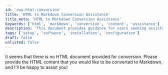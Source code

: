 ```yaml
---
id: 'cwa-html-conversion'
title: 'HTML to Markdown Conversion Assistance'
title_meta: 'HTML to Markdown Conversion Assistance'
keywords: ['html', 'markdown', 'conversion', 'content', 'assistance']
description: 'This document provides guidance for users seeking assistance with converting HTML content to Markdown format. It outlines the steps to provide HTML content for conversion and offers support for any related queries.'
tags: ['setup', 'software', 'installation', 'configuration']
draft: false
unlisted: false
---
```

It seems that there is no HTML document provided for conversion. Please provide the HTML content that you would like to be converted to Markdown, and I'll be happy to assist you!




